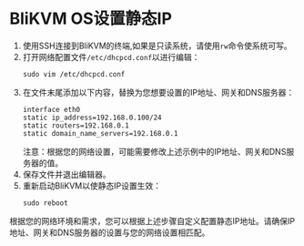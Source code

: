 # **BliKVM OS设置静态IP**

1. 使用SSH连接到BliKVM的终端,如果是只读系统，请使用`rw`命令使系统可写。
2. 打开网络配置文件`/etc/dhcpcd.conf`以进行编辑：
   ```
   sudo vim /etc/dhcpcd.conf
   ```
3. 在文件末尾添加以下内容，替换为您想要设置的IP地址、网关和DNS服务器：
   ```
   interface eth0
   static ip_address=192.168.0.100/24
   static routers=192.168.0.1
   static domain_name_servers=192.168.0.1
   ```
   注意：根据您的网络设置，可能需要修改上述示例中的IP地址、网关和DNS服务器的值。
4. 保存文件并退出编辑器。
5. 重新启动BliKVM以使静态IP设置生效：
   ```
   sudo reboot
   ```

根据您的网络环境和需求，您可以根据上述步骤自定义配置静态IP地址。请确保IP地址、网关和DNS服务器的设置与您的网络设置相匹配。